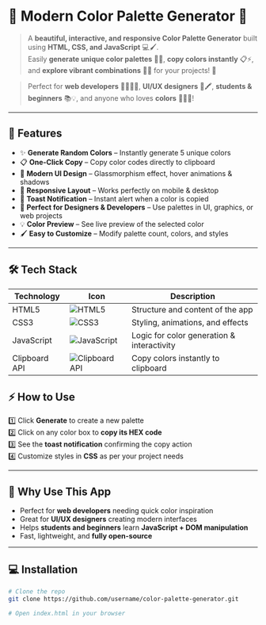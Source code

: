 # 🎨 Modern Color Palette Generator 🌟

> A **beautiful, interactive, and responsive Color Palette Generator** built using **HTML, CSS, and JavaScript** 💻🖌️.  
> Easily **generate unique color palettes** 🎨✨, **copy colors instantly** 📋⚡, and **explore vibrant combinations** 🌈🌟 for your projects! 🚀  

> Perfect for **web developers** 👨‍💻👩‍💻, **UI/UX designers** 🎯🖍️, **students & beginners** 📚💡, and anyone who loves **colors** 🌸🌞🌌!

---

## 🚀 Features

- ✨ **Generate Random Colors** – Instantly generate 5 unique colors  
- 📋 **One-Click Copy** – Copy color codes directly to clipboard  
- 🎨 **Modern UI Design** – Glassmorphism effect, hover animations & shadows  
- 📱 **Responsive Layout** – Works perfectly on mobile & desktop  
- 🔔 **Toast Notification** – Instant alert when a color is copied  
- 🎯 **Perfect for Designers & Developers** – Use palettes in UI, graphics, or web projects  
- 💡 **Color Preview** – See live preview of the selected color  
- 🖌️ **Easy to Customize** – Modify palette count, colors, and styles  

---

## 🛠️ Tech Stack

| Technology | Icon | Description |
|------------|------|-------------|
| HTML5      | ![HTML5](https://img.shields.io/badge/HTML5-E34F26?style=flat-square&logo=html5&logoColor=white) | Structure and content of the app |
| CSS3       | ![CSS3](https://img.shields.io/badge/CSS3-1572B6?style=flat-square&logo=css3&logoColor=white) | Styling, animations, and effects |
| JavaScript | ![JavaScript](https://img.shields.io/badge/JavaScript-F7DF1E?style=flat-square&logo=javascript&logoColor=black) | Logic for color generation & interactivity |
| Clipboard API | ![Clipboard API](https://img.shields.io/badge/Clipboard%20API-4CAF50?style=flat-square&logo=googlechrome&logoColor=white) | Copy colors instantly to clipboard |



## ⚡ How to Use

1️⃣ Click **Generate** to create a new palette  
2️⃣ Click on any color box to **copy its HEX code**  
3️⃣ See the **toast notification** confirming the copy action  
4️⃣ Customize styles in **CSS** as per your project needs

---

## 🌈 Why Use This App

- Perfect for **web developers** needing quick color inspiration  
- Great for **UI/UX designers** creating modern interfaces  
- Helps **students and beginners** learn **JavaScript + DOM manipulation**  
- Fast, lightweight, and **fully open-source**

---

## 💻 Installation

```bash
# Clone the repo
git clone https://github.com/username/color-palette-generator.git

# Open index.html in your browser
